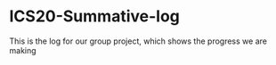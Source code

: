 # ICS20-Summative-log
This is the log for our group project, which shows the progress we are making
